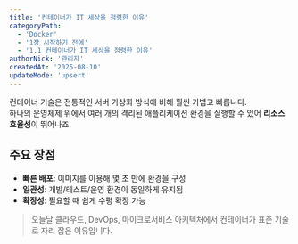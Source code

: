 ```yaml
---
title: '컨테이너가 IT 세상을 점령한 이유'
categoryPath:
  - 'Docker'
  - '1장 시작하기 전에'
  - '1.1 컨테이너가 IT 세상을 점령한 이유'
authorNick: '관리자'
createdAt: '2025-08-10'
updateMode: 'upsert'
---
```


컨테이너 기술은 전통적인 서버 가상화 방식에 비해 훨씬 가볍고 빠릅니다.  
하나의 운영체제 위에서 여러 개의 격리된 애플리케이션 환경을 실행할 수 있어 **리소스 효율성**이 뛰어나죠.

## 주요 장점

- **빠른 배포**: 이미지를 이용해 몇 초 만에 환경을 구성
- **일관성**: 개발/테스트/운영 환경이 동일하게 유지됨
- **확장성**: 필요할 때 쉽게 수평 확장 가능

> 오늘날 클라우드, DevOps, 마이크로서비스 아키텍처에서 컨테이너가 표준 기술로 자리 잡은 이유입니다.
